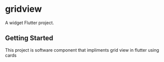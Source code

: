 # gridview

A widget Flutter project.

## Getting Started

This project is software component that impliments grid view in flutter using cards